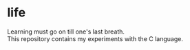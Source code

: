 # life
Learning must go on till one's last breath.  
This repository contains my experiments with the C language.
